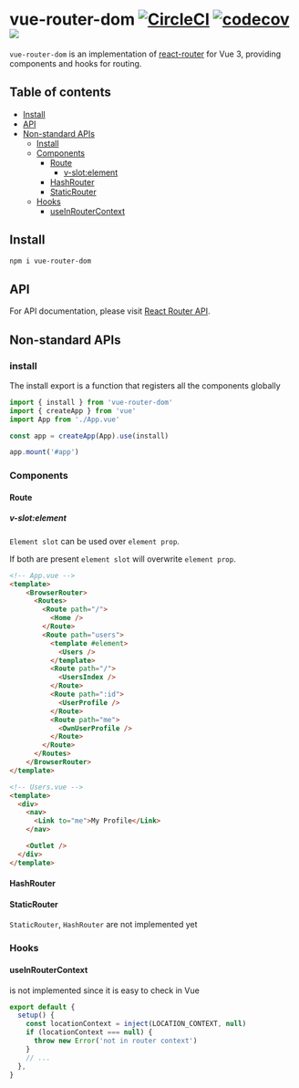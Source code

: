 # vue-router-dom [![CircleCI](https://circleci.com/gh/PatrykWalach/vue-router-dom.svg?style=svg)](https://circleci.com/gh/PatrykWalach/vue-router-dom) [![codecov](https://codecov.io/gh/PatrykWalach/vue-router-dom/branch/master/graph/badge.svg)](https://codecov.io/gh/PatrykWalach/vue-router-dom) ![](https://img.shields.io/npm/v/vue-router-dom)

`vue-router-dom` is an implementation of [react-router](https://reacttraining.com/react-router/web/guides/philosophy) for Vue 3, providing components and hooks for routing.

## Table of contents

- [Install](#install)
- [API](#api)
- [Non-standard APIs](#Non-standard-APIs)
  - [Install](#install)
  - [Components](#Components)
    - [Route](#Route)
      - [v-slot:element](#v-slot:element)
    - [HashRouter](#HashRouter)
    - [StaticRouter](#StaticRouter)
  - [Hooks](#Hooks)
    - [useInRouterContext](#useInRouterContext)

## Install

```sh
npm i vue-router-dom
```

## API

For API documentation, please visit
[React Router API](https://github.com/ReactTraining/react-router/blob/dev/docs/api-reference.md).

## Non-standard APIs

### install

The install export is a function that registers all the components globally

```typescript
import { install } from 'vue-router-dom'
import { createApp } from 'vue'
import App from './App.vue'

const app = createApp(App).use(install)

app.mount('#app')
```

### Components

#### Route

##### v-slot:element

`Element slot` can be used over `element prop`.

If both are present `element slot` will overwrite `element prop`.

```html
<!-- App.vue -->
<template>
    <BrowserRouter>
      <Routes>
        <Route path="/">
          <Home />
        </Route>
        <Route path="users">
          <template #element>
            <Users />
          </template>
          <Route path="/">
            <UsersIndex />
          </Route>
          <Route path=":id">
            <UserProfile />
          </Route>
          <Route path="me">
            <OwnUserProfile />
          </Route>
        </Route>
      </Routes>
    </BrowserRouter>
</template>

<!-- Users.vue -->
<template>
  <div>
    <nav>
      <Link to="me">My Profile</Link>
    </nav>

    <Outlet />
  </div>
</template>
```

#### HashRouter

#### StaticRouter

`StaticRouter`, `HashRouter` are not implemented yet

### Hooks

#### useInRouterContext

is not implemented since it is easy to check in Vue

```ts
export default {
  setup() {
    const locationContext = inject(LOCATION_CONTEXT, null)
    if (locationContext === null) {
      throw new Error('not in router context')
    }
    // ...
  },
}
```
